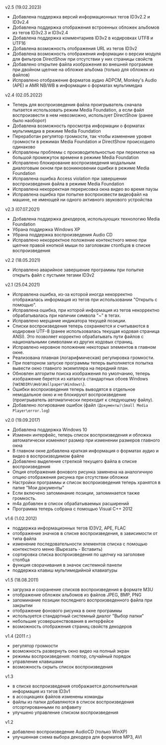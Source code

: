 v2.5 (19.02.2023)
- Добавлена поддержка версий информационных тегов ID3v2.2 и ID3v2.4
- Добавлена поддержка отображения встроенных обложек альбомов из тегов ID3v2.3 и ID3v2.4
- Добавлена поддержка комментариев ID3v2 в кодировках UTF8 и UTF16
- Добавлена возможность отображения URL из тегов ID3v2
- Добавлена возможность отображения информации о версии модуля для фильтров DirectShow при отсутствии у них страницы свойств
- Добавлено открытие файла изображения во внешней программе при двойном щелчке на обложке альбома (только для обложек из файлов)
- Исправлено отображение форматов аудио ADPCM, Monkey's Audio (APE) и AMR NB/WB в информации о форматах мультимедиа

v2.4 (02.05.2022)
- Теперь для воспроизведения файла проигрыватель сначала пытается использовать режим Media Foundation, а если файл воспроизвести в нем невозможно, использует DirectShow (ранее было наоборот)
- Добавлена возможность просмотра информации о форматах мультимедиа в режиме Media Foundation
- Переработан регулятор громкости, так чтобы изменение уровня громкости в режимах Media Foundation и DirectShow происходило одинаково
- Исправлены проблемы с производительностью при перемотке на большой промежуток времени в режиме Media Foundation
- Исправлено блокирование воспроизведения модальным диалоговым окном при возникновении ошибки в режиме Media Foundation
- Исправлена ошибка Access violation при завершении воспроизведения файла в режиме Media Foundation
- Исправлена некорректная перерисовка окна видео во время паузы
- Исправлена ошибка при попытке воспроизвести видеофайл на машине, не имеющей ни одного активного звукового устройства

v2.3 (07.07.2021)
- Добавлена поддержка декодеров, использующих технологию Media Foundation
- Убрана поддержка Windows XP
- Убрана поддержка воспроизведения Audio CD
- Исправлено некорректное положение контекстного меню при щелчке правой кнопкой мыши по заголовкам столбцов в списке воспроизведения

v2.2 (18.05.2021)
- Исправлено аварийное завершение программы при попытке открыть файл с пустыми тегами ID3v2

v2.1 (25.04.2021)
- Исправлена ошибка, из-за которой иногда некорректно отображалась информация из тегов при использовании "Открыть с помощью".
- Исправлена ошибка, при которой информация из тегов некорректно обрабатывалась при наличии символа "~" в тегах.
- Исправлено мерцание индикатора текущей позиции.
- Списки воспроизведения теперь сохраняются и считываются в кодировке UTF-8 (ранее использовалась текущая кодовая страница ANSI). Это позволяет корректно обрабатывать пути файлов с национальными символами из других кодовых страниц.
- Исправлено неровное положение некоторых элементов в главном окне.
- Реализована плавная (логарифмическая) регулировка громкости.
- При повторном запуске программы теперь выполняется попытка вывести окно главного экземпляра на передний план.
- Обновлен алгоритм поиска изображения по умолчанию, теперь изображение берется из каталога стандартных обоев Windows (`%WINDIR%\Web\Wallpaper\Windows\`).
- Ошибки воспроизведения теперь выводятся в отдельное немодальное окно и не блокируют воспроизведение (проигрыватель автоматически переходит к следующему файлу).
- Добавлено логирование ошибок (файл `(Документы)\Small Media Player\error.log`)

v2.0 (19.09.2017)
- Добавлена поддержка Windows 10
- Изменен интерфейс, теперь список воспроизведения и обложка автоматически изменяют размер при изменении размеров главного окна
- В главном окне добавлена краткая информация о форматах аудио и видео в воспроизводимом файле
- Добавлено выделение стрелкой текущего файла в списке воспроизведения
- Опция отображения фонового рисунка заменена на аналогичную опцию отображения рисунка при отсутствии обложки
- Настройки программы и список воспроизведения теперь хранятся в папке "Мои документы"
- Если включено запоминание позиции, запоминается также громкость.
- m4a добавлен в список обрабатываемых расширений
- Программа теперь собрана с помощью Visual C++ 2012

v1.6 (1.02.2012)
- поддержка информационных тегов ID3V2, APE, FLAC
- отображение значков в списке воспроизведения, в зависимости от типа файла
- изменение последовательности элементов списка с помощью контекстного меню (Вырезать - Вставить)
- сортировка списка воспроизведения по щелчку на заголовке столбца
- функция сворачивания в значок системной панели
- поддержка клавиш мультимедийной клавиатуры

v1.5 (18.08.2011)
- загрузка и сохранение списков воспроизведения в формате M3U
- отображение обложек альбомов из файлов JPEG, BMP, PNG
- запоминание позиции последнего воспроизведенного файла при закрытии
- отображение фонового рисунка в окне программы
- используется стандартный системный диалог "Выбор папки"
- небольшие усовершенствования в интерфейсе
- возможность отображения страниц свойств декодеров

v1.4 (2011 г.)
- регулятор громкости
- возможность развернуть окно видео на полный экран
- режимы воспроизведения: повтор, случайный порядок
- управление клавишами
- возможность скрыть список воспроизведения

v1.3
- в списке воспроизведения отображается дополнительная информация из тэгов ID3v1
- в ассоциациях файлов изменены команды
- файлы из папки добавляются в список воспроизведения отсортированными по алфавиту
- улучшено управление списком воспроизведения

v1.2
- добавлено воспроизведение AudioCD (только WinXP)
- улучшенная схема выбора декодера для форматов MP3, AVI
